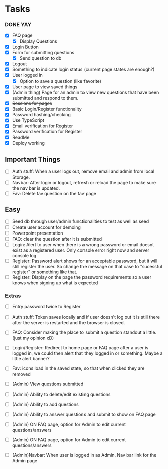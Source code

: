 # Tasks

### DONE YAY
- [x] FAQ page
    - [x] Display Questions
- [x] Login Button
- [x] Form for submitting questions
    - [x] Send question to db
- [x] Logout
- [x] Something to indicate login status (current page states are enough?)
- [x] User logged in
    - [x] Option to save a question (like favorite)
- [x] User page to view saved things
- [x] (Admin thing) Page for an admin to view new questions that have been submitted and respond to them.
-   [x] ~~Sessions for pages~~
-   [x] Basic Login/Register functionality
-   [x] Password hashing/checking
-   [x] Use TypeScript
-   [x] Email verification for Register
-   [x] Password verification for Register
-   [x] ReadMe
-   [x] Deploy working

## Important Things
- [ ] Auth stuff: When a user logs out, remove email and admin from local Storage.
- [ ] Navbar: After login or logout, refresh or reload the page to make sure the nav bar is updated. 
- [ ] Fav: Delete fav question on the fav page

## Easy
- [ ] Seed db through user/admin functionalities to test as well as seed
- [ ] Create user account for demoing
- [ ] Powerpoint presentation
- [ ] FAQ: clear the question after it is submitted
- [ ] Login: Alert to user when there is a wrong password or email doesnt exist as a registered user. Only console error right now and server console log
- [ ] Register: Password alert shows for an acceptable password, but it will still register the user. So change the message on that case to "sucessful register" or something like that.
- [ ] Register: Display on the page the password requirements so a user knows when signing up what is expected

### Extras
- [ ] Entry password twice to Register
- [ ] Auth stuff: Token saves locally and if user doesn't log out it is still there after the server is restarted and the browser is closed. 
- [ ] FAQ: Consider making the place to submit a question standout a little. (just my opinion xD)
- [ ] Login/Register: Redirect to home page or FAQ page after a user is logged in, we could then alert that they logged in or something. Maybe a little alert banner?
- [ ] Fav: icons load in the saved state, so that when clicked they are removed
- [ ] (Admin) View questions submitted
- [ ] (Admin) Ability to delete/edit existing questions
- [ ] (Admin) Ability to add questions
- [ ] (Admin) Ability to answer questions and submit to show on FAQ page
- [ ] (Admin) ON FAQ page, option for Admin to edit current questions/answers
- [ ] (Admin) ON FAQ page, option for Admin to edit current questions/answers
- [ ] (Admin)Navbar: When user is logged in as Admin, Nav bar link for the Admin page




